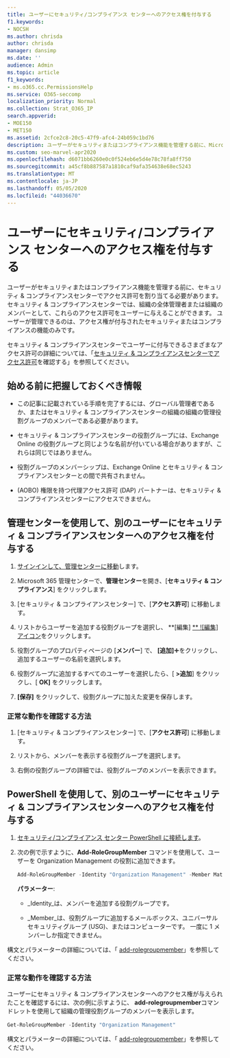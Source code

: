 ```yaml
---
title: ユーザーにセキュリティ/コンプライアンス センターへのアクセス権を付与する
f1.keywords:
- NOCSH
ms.author: chrisda
author: chrisda
manager: dansimp
ms.date: ''
audience: Admin
ms.topic: article
f1_keywords:
- ms.o365.cc.PermissionsHelp
ms.service: O365-seccomp
localization_priority: Normal
ms.collection: Strat_O365_IP
search.appverid:
- MOE150
- MET150
ms.assetid: 2cfce2c8-20c5-47f9-afc4-24b059c1bd76
description: ユーザーがセキュリティまたはコンプライアンス機能を管理する前に、Microsoft 365 セキュリティ & コンプライアンスセンターでアクセス許可を割り当てる必要があります。
ms.custom: seo-marvel-apr2020
ms.openlocfilehash: d6071bb6260e0c0f524eb6e5d4e78c78fa8ff750
ms.sourcegitcommit: a45cf8b887587a1810caf9afa354638e68ec5243
ms.translationtype: MT
ms.contentlocale: ja-JP
ms.lasthandoff: 05/05/2020
ms.locfileid: "44036670"
---
```

# <a name="give-users-access-to-the-security--compliance-center"></a>ユーザーにセキュリティ/コンプライアンス センターへのアクセス権を付与する

ユーザーがセキュリティまたはコンプライアンス機能を管理する前に、セキュリティ & コンプライアンスセンターでアクセス許可を割り当てる必要があります。 セキュリティ & コンプライアンスセンターでは、組織の全体管理者または組織のメンバーとして、これらのアクセス許可をユーザーに与えることができます。 ユーザーが管理できるのは、アクセス権が付与されたセキュリティまたはコンプライアンスの機能のみです。

セキュリティ & コンプライアンスセンターでユーザーに付与できるさまざまなアクセス許可の詳細については、「[セキュリティ & コンプライアンスセンターでアクセス許可](permissions-in-the-security-and-compliance-center.md)を確認する」を参照してください。

## <a name="what-do-you-need-to-know-before-you-begin"></a>始める前に把握しておくべき情報

- この記事に記載されている手順を完了するには、グローバル管理者であるか、またはセキュリティ & コンプライアンスセンターの組織の組織の管理役割グループのメンバーである必要があります。

- セキュリティ & コンプライアンスセンターの役割グループには、Exchange Online の役割グループと同じような名前が付いている場合がありますが、これらは同じではありません。

- 役割グループのメンバーシップは、Exchange Online とセキュリティ & コンプライアンスセンターとの間で共有されません。

- (AOBO) 権限を持つ代理アクセス許可 (DAP) パートナーは、セキュリティ & コンプライアンスセンターにアクセスできません。

## <a name="use-the-admin-center-to-give-another-user-access-to-the-security--compliance-center"></a>管理センターを使用して、別のユーザーにセキュリティ & コンプライアンスセンターへのアクセス権を付与する

1. [サインインして、管理センターに移動](https://docs.microsoft.com/microsoft-365/compliance/go-to-the-securitycompliance-center)します。

2. Microsoft 365 管理センターで、**管理センター**を開き、[**セキュリティ & コンプライアンス**] をクリックします。

3. [セキュリティ & コンプライアンスセンター] で、[**アクセス許可**] に移動します。

4. リストからユーザーを追加する役割グループを選択し、 **[編集] [** ![編集] アイコン](../../media/O365-MDM-CreatePolicy-EditIcon.gif)をクリックします。

5. 役割グループのプロパティページの [**メンバー**] で、 **[追加]**![アイコン](../../media/ITPro-EAC-AddIcon.gif)をクリックし、追加するユーザーの名前を選択します。

6. 役割グループに追加するすべてのユーザーを選択したら、[ **\>追加**] をクリックし、[ **OK]** をクリックします。

7. **[保存]** をクリックして、役割グループに加えた変更を保存します。

### <a name="how-do-you-know-this-worked"></a>正常な動作を確認する方法

1. [セキュリティ & コンプライアンスセンター] で、[**アクセス許可**] に移動します。

2. リストから、メンバーを表示する役割グループを選択します。

3. 右側の役割グループの詳細では、役割グループのメンバーを表示できます。

## <a name="use-powershell-to-give-another-user-access-to-the-security--compliance-center"></a>PowerShell を使用して、別のユーザーにセキュリティ & コンプライアンスセンターへのアクセス権を付与する

1. [セキュリティ/コンプライアンス センター PowerShell に接続します](https://docs.microsoft.com/powershell/exchange/office-365-scc/connect-to-scc-powershell/connect-to-scc-powershell)。

2. 次の例で示すように、**Add-RoleGroupMember** コマンドを使用して、ユーザーを Organization Management の役割に追加できます。

   ```PowerShell
   Add-RoleGroupMember -Identity "Organization Management" -Member MatildaS
   ```

   **パラメーター**:

   - _Identity_は、メンバーを追加する役割グループです。

   - _Member_は、役割グループに追加するメールボックス、ユニバーサルセキュリティグループ (USG)、またはコンピューターです。 一度に 1 メンバーしか指定できません。

構文とパラメーターの詳細については、「 [add-rolegroupmember](https://docs.microsoft.com/powershell/module/exchange/role-based-access-control/Add-RoleGroupMember)」を参照してください。

### <a name="how-do-you-know-this-worked"></a>正常な動作を確認する方法

ユーザーにセキュリティ & コンプライアンスセンターへのアクセス権が与えられたことを確認するには、次の例に示すように、 **add-rolegroupmember**コマンドレットを使用して組織の管理役割グループのメンバーを表示します。

```PowerShell
Get-RoleGroupMember -Identity "Organization Management"
```

構文とパラメーターの詳細については、「 [add-rolegroupmember](https://docs.microsoft.com/powershell/module/exchange/role-based-access-control/Get-RoleGroupMember)」を参照してください。
